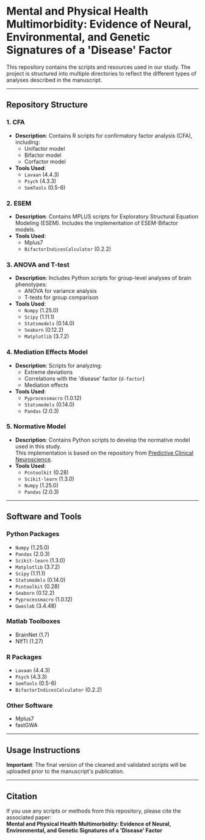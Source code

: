 Mental and Physical Health Multimorbidity: Evidence of Neural, Environmental, and Genetic Signatures of a 'Disease' Factor
================================================================================================================================================

This repository contains the scripts and resources used in our study. The project is structured into multiple directories to reflect the different types of analyses described in the manuscript.

* * *

**Repository Structure**
------------------------

### 1. **CFA**

* **Description**: Contains R scripts for confirmatory factor analysis (CFA), including:
  * Unifactor model
  * Bifactor model
  * Corfactor model
* **Tools Used**:
  * `Lavaan` (4.4.3)
  * `Psych` (4.3.3)
  * `SemTools` (0.5-6)

### 2. **ESEM**

* **Description**: Contains MPLUS scripts for Exploratory Structural Equation Modeling (ESEM). Includes the implementation of ESEM-Bifactor models.
* **Tools Used**:
  * Mplus7
  * `BifactorIndicesCalculator` (0.2.2)

### 3. **ANOVA and T-test**

* **Description**: Includes Python scripts for group-level analyses of brain phenotypes:
  * ANOVA for variance analysis
  * T-tests for group comparison
* **Tools Used**:
  * `Numpy` (1.25.0)
  * `Scipy` (1.11.1)
  * `Statsmodels` (0.14.0)
  * `Seaborn` (0.12.2)
  * `Matplotlib` (3.7.2)

### 4. **Mediation Effects Model**

* **Description**: Scripts for analyzing:
  * Extreme deviations
  * Correlations with the 'disease' factor (`d-factor`)
  * Mediation effects
* **Tools Used**:
  * `Pyprocessmacro` (1.0.12)
  * `Statsmodels` (0.14.0)
  * `Pandas` (2.0.3)

### 5. **Normative Model**

* **Description**: Contains Python scripts to develop the normative model used in this study.  
  This implementation is based on the repository from [Predictive Clinical Neuroscience](https://github.com/predictive-clinical-neuroscience/NM_educational_OHBM24).
* **Tools Used**:
  * `Pcntoolkit` (0.28)
  * `Scikit-learn` (1.3.0)
  * `Numpy` (1.25.0)
  * `Pandas` (2.0.3)

* * *

**Software and Tools**
----------------------

### **Python Packages**

* `Numpy` (1.25.0)
* `Pandas` (2.0.3)
* `Scikit-learn` (1.3.0)
* `Matplotlib` (3.7.2)
* `Scipy` (1.11.1)
* `Statsmodels` (0.14.0)
* `Pcntoolkit` (0.28)
* `Seaborn` (0.12.2)
* `Pyprocessmacro` (1.0.12)
* `Gwaslab` (3.4.48)

### **Matlab Toolboxes**

* BrainNet (1.7)
* NIfTI (1.27)

### **R Packages**

* `Lavaan` (4.4.3)
* `Psych` (4.3.3)
* `SemTools` (0.5-6)
* `BifactorIndicesCalculator` (0.2.2)

### **Other Software**

* Mplus7
* fastGWA

* * *

**Usage Instructions**
----------------------

**Important**: The final version of the cleaned and validated scripts will be uploaded prior to the manuscript's publication.

* * *

**Citation**
------------

If you use any scripts or methods from this repository, please cite the associated paper:  
**Mental and Physical Health Multimorbidity: Evidence of Neural, Environmental, and Genetic Signatures of a 'Disease' Factor**
